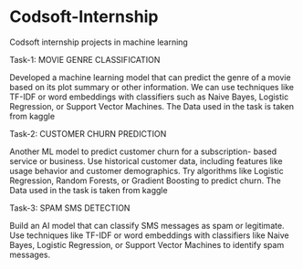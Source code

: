 # Codsoft-Internship
Codsoft internship projects in machine learning

Task-1: MOVIE GENRE CLASSIFICATION

Developed a machine learning model that can predict the genre of a movie based on its plot summary or other information. We can use techniques like TF-IDF or word embeddings with classifiers such as Naive Bayes, Logistic Regression, or Support Vector Machines. The Data used in the task is taken from kaggle

Task-2: CUSTOMER CHURN PREDICTION

Another ML model to predict customer churn for a subscription- based service or business. Use historical customer data, including features like usage behavior and customer demographics. Try algorithms like Logistic Regression, Random Forests, or Gradient Boosting to predict churn. The Data used in the task is taken from kaggle

Task-3: SPAM SMS DETECTION

Build an AI model that can classify SMS messages as spam or legitimate. Use techniques like TF-IDF or word embeddings with classifiers like Naive Bayes, Logistic Regression, or Support Vector Machines to identify spam messages.
